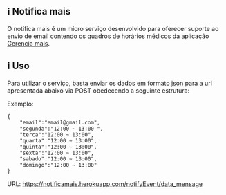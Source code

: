## ℹ️ Notifica mais
O notifica mais é um micro serviço desenvolvido para oferecer suporte ao envio de email contendo os quadros de horários médicos da aplicação [Gerencia mais](https://github.com/fga-gpp-mds/2018.1_Gerencia_mais).

## ℹ️ Uso
Para utilizar o serviço, basta enviar os dados em formato [json](https://github.com/fga-gpp-mds/2018.1_Gerencia_mais) para a url apresentada abaixo via POST obedecendo a seguinte estrutura:

Exemplo:
```Terminal
{
    "email":"email@gmail.com", 
    "segunda":"12:00 ~ 13:00 ",
    "terca":"12:00 ~ 13:00",
    "quarta":"12:00 ~ 13:00",
    "quinta":"12:00 ~ 13:00",
    "sexta":"12:00 ~ 13:00",
    "sabado":"12:00 ~ 13:00",
    "domingo":"12:00 ~ 13:00"
}
```
URL: https://notificamais.herokuapp.com/notifyEvent/data_mensage
